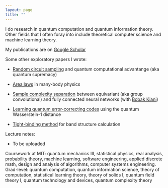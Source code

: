 ```yaml
---
layout: page
title: ""
---
```


I do research in quantum computation and quantum information theory. Other fields that I often foray into include theoretical computer science and machine learning theory.

My publications are on [Google Scholar](https://scholar.google.com/citations?view_op=list_works&hl=en&user=vTYawOEAAAAJ)

Some other exploratory papers I wrote:

* [Random circuit sampling](https://nguyenquantum.github.io/Random_circuit_sampling.pdf) and quantum computational advantange (aka quantum supremacy)

* [Area laws](https://nguyenquantum.github.io/Area_laws.pdf) in many-body physics

* [Sample complexity separation](https://nguyenquantum.github.io/equivariant.pdf) between equivariant (aka group convolutional) and fully connected neural networks (with [Bobak Kiani](https://scholar.google.com/citations?user=fz1mq4AAAAAJ&hl=en))

* [Learning quantum error-correcting codes](https://nguyenquantum.github.io/Wasserstein.pdf) using the quantum Wasserstein-1 distance

* [Tight-binding method](https://nguyenquantum.github.io/tight-binding.pdf) for band structure calculation

Lecture notes:
* To be uploaded


Coursework at MIT: quantum mechanics III, statistical physics, real analysis, probability theory, machine learning, software engineering, applied discrete math, design and analysis of algorithms, computer systems engineering. Grad-level: quantum computation, quantum information science, theory of computation, statistical learning theory, theory of solids I, quantum field theory I, quantum technology and devices, quantum complexity theory
